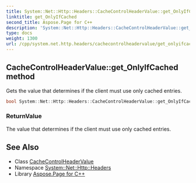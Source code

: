 ```yaml
---
title: System::Net::Http::Headers::CacheControlHeaderValue::get_OnlyIfCached method
linktitle: get_OnlyIfCached
second_title: Aspose.Page for C++
description: 'System::Net::Http::Headers::CacheControlHeaderValue::get_OnlyIfCached method. Gets the value that determines if the client must use only cached entries in C++.'
type: docs
weight: 1300
url: /cpp/system.net.http.headers/cachecontrolheadervalue/get_onlyifcached/
---
```

## CacheControlHeaderValue::get_OnlyIfCached method


Gets the value that determines if the client must use only cached entries.

```cpp
bool System::Net::Http::Headers::CacheControlHeaderValue::get_OnlyIfCached()
```


### ReturnValue

The value that determines if the client must use only cached entries.

## See Also

* Class [CacheControlHeaderValue](../)
* Namespace [System::Net::Http::Headers](../../)
* Library [Aspose.Page for C++](../../../)

